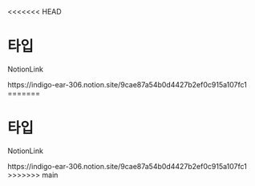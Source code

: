 <<<<<<< HEAD
<h1>타입</h1>

<p>NotionLink</p>
https://indigo-ear-306.notion.site/9cae87a54b0d4427b2ef0c915a107fc1
=======
<h1>타입</h1>

<p>NotionLink</p>
https://indigo-ear-306.notion.site/9cae87a54b0d4427b2ef0c915a107fc1
>>>>>>> main
